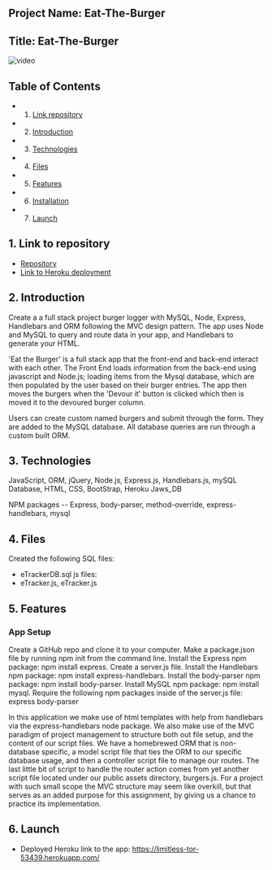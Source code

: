 ## Project Name: Eat-The-Burger
## Title: Eat-The-Burger

![video](Assets/employeetracker.gif)

## Table of Contents

<!-- vscode-markdown-toc -->
* 1. [Link repository](#Linktorepository)
* 2. [Introduction](#Introduction)
* 3. [Technologies](#Technologies)
* 4. [Files](#Files)
* 5. [Features](#Features)
* 6. [Installation](Installation)
* 7. [Launch](#Launch)

<!-- vscode-markdown-toc-config
	numbering=true
	autoSave=true
	/vscode-markdown-toc-config -->
<!-- /vscode-markdown-toc -->

##  1. <a name='Linktorepository'></a>Link to repository

* [Repository](https://github.com/sskumar4/EatDaBurger)
* [Link to Heroku deployment](https://limitless-tor-53439.herokuapp.com/)
  

##  2. <a name='Introduction'></a>Introduction   
Create a  a full stack project burger logger with MySQL, Node, Express, Handlebars and ORM following the MVC design pattern. The app uses Node and MySQL to query and route data in your app, and Handlebars to generate your HTML.

'Eat the Burger' is a full stack app that the front-end and back-end interact with each other. The Front End loads information from the back-end using javascript and Node.js; loading items from the Mysql database, which are then populated by the user based on their burger entries. The app then moves the burgers when the 'Devour it' button is clicked which then is moved it to the devoured burger column.

Users can create custom named burgers and submit through the form.  They are added to the MySQL database.  All database queries are run through a custom built ORM.

##  3. <a name='Technologies'></a>Technologies 
JavaScript, ORM, jQuery, Node.js, Express.js, Handlebars.js, mySQL Database, HTML, CSS, BootStrap, Heroku Jaws_DB

NPM packages -- Express, body-parser, method-override, express-handlebars, mysql

##  4. <a name='Files'></a>Files
Created the following 
SQL files: 
  * eTrackerDB.sql
js files:
  * eTracker.js, eTracker.js

##  5. <a name='Features'></a>Features

### App Setup
 Create a GitHub repo and clone it to your computer.
 Make a package.json file by running npm init from the command line.
 Install the Express npm package: npm install express.
 Create a server.js file.
 Install the Handlebars npm package: npm install express-handlebars.
 Install the body-parser npm package: npm install body-parser.
 Install MySQL npm package: npm install mysql.
 Require the following npm packages inside of the server.js file: 
 express
 body-parser

In this application we make use of html templates with help from handlebars via the express-handlebars node package. We also make use of the MVC paradigm of project management to structure both out file setup, and the content of our script files. We have a homebrewed ORM that is non-database specific, a model script file that ties the ORM to our specific database usage, and then a controller script file to manage our routes. The last little bit of script to handle the router action comes from yet another script file located under our public assets directory, burgers.js. For a project with such small scope the MVC structure may seem like overkill, but that serves as an added purpose for this assignment, by giving us a chance to practice its implementation.

## 6. <a name='Launch'></a>Launch

* Deployed Heroku link to the app: https://limitless-tor-53439.herokuapp.com/
